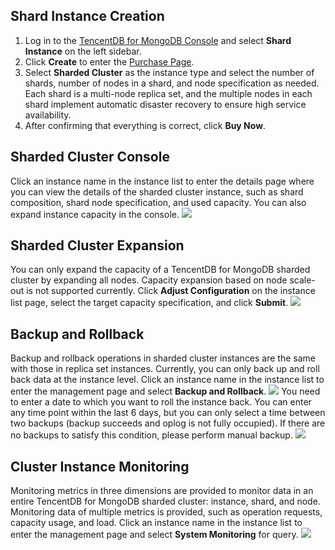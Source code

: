 ## Shard Instance Creation
1. Log in to the [TencentDB for MongoDB Console](https://console.cloud.tencent.com/mongodb) and select **Shard Instance** on the left sidebar.
2. Click **Create** to enter the [Purchase Page](https://buy.cloud.tencent.com/mongodb?clusterType=1).
3. Select **Sharded Cluster** as the instance type and select the number of shards, number of nodes in a shard, and node specification as needed. Each shard is a multi-node replica set, and the multiple nodes in each shard implement automatic disaster recovery to ensure high service availability.
4. After confirming that everything is correct, click **Buy Now**.

## Sharded Cluster Console
Click an instance name in the instance list to enter the details page where you can view the details of the sharded cluster instance, such as shard composition, shard node specification, and used capacity. You can also expand instance capacity in the console.
![](https://main.qcloudimg.com/raw/ff86a7a08d4990d542b64749440e4896.png)
## Sharded Cluster Expansion
You can only expand the capacity of a TencentDB for MongoDB sharded cluster by expanding all nodes. Capacity expansion based on node scale-out is not supported currently.
Click **Adjust Configuration** on the instance list page, select the target capacity specification, and click **Submit**.
![](https://main.qcloudimg.com/raw/dffa3325bae3f76d4ae889d2c07b8a51.png)

## Backup and Rollback
Backup and rollback operations in sharded cluster instances are the same with those in replica set instances. Currently, you can only back up and roll back data at the instance level.
Click an instance name in the instance list to enter the management page and select **Backup and Rollback**.
![](https://main.qcloudimg.com/raw/b211048c4e8d23bd0f0ebea8c0c6d5f7.png)
You need to enter a date to which you want to roll the instance back. You can enter any time point within the last 6 days, but you can only select a time between two backups (backup succeeds and oplog is not fully occupied). If there are no backups to satisfy this condition, please perform manual backup.
![](https://main.qcloudimg.com/raw/99545980a00cb7c8a4bc34351bb6efbf.png)

## Cluster Instance Monitoring
Monitoring metrics in three dimensions are provided to monitor data in an entire TencentDB for MongoDB sharded cluster: instance, shard, and node. Monitoring data of multiple metrics is provided, such as operation requests, capacity usage, and load.
Click an instance name in the instance list to enter the management page and select **System Monitoring** for query.
![](https://main.qcloudimg.com/raw/7f1957c3dbdf9b71959cf5494718b949.png)

